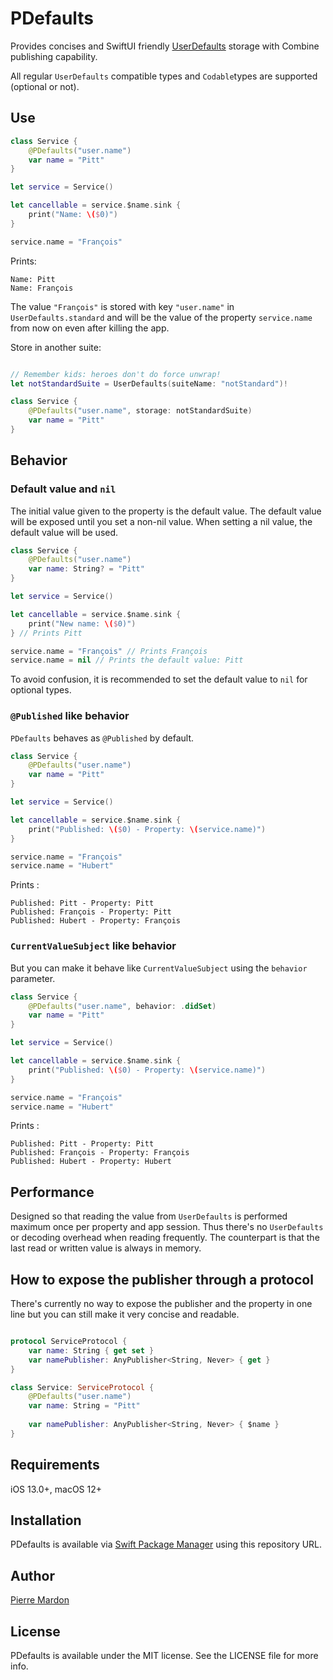 # PDefaults

Provides concises and SwiftUI friendly [UserDefaults](https://developer.apple.com/documentation/foundation/userdefaults) storage with Combine publishing capability.

All regular `UserDefaults` compatible types and `Codable`types are supported (optional or not). 

## Use

```swift
class Service {
    @PDefaults("user.name")
    var name = "Pitt"
}

let service = Service()

let cancellable = service.$name.sink {
    print("Name: \($0)")
}

service.name = "François"

```
Prints:
```
Name: Pitt
Name: François
```
The value `"François"` is stored with key `"user.name"` in `UserDefaults.standard` and will be the value of the property `service.name` from now on even after killing the app. 

Store in another suite:

```swift

// Remember kids: heroes don't do force unwrap!
let notStandardSuite = UserDefaults(suiteName: "notStandard")!

class Service {
    @PDefaults("user.name", storage: notStandardSuite)
    var name = "Pitt"
}
```

## Behavior

### Default value and `nil`

The initial value given to the property is the default value. The default value will be exposed until you set a non-nil value. When setting a nil value, the default value will be used.

```swift
class Service {
    @PDefaults("user.name")
    var name: String? = "Pitt"
}

let service = Service()

let cancellable = service.$name.sink {
    print("New name: \($0)")
} // Prints Pitt

service.name = "François" // Prints François
service.name = nil // Prints the default value: Pitt
```

To avoid confusion, it is recommended to set the default value to `nil` for optional types.

### `@Published` like behavior

`PDefaults` behaves as `@Published` by default.

```swift
class Service {
    @PDefaults("user.name")
    var name = "Pitt"
}

let service = Service()

let cancellable = service.$name.sink {
    print("Published: \($0) - Property: \(service.name)")
}

service.name = "François"
service.name = "Hubert"
```

Prints :

```
Published: Pitt - Property: Pitt
Published: François - Property: Pitt
Published: Hubert - Property: François
```

### `CurrentValueSubject` like behavior

But you can make it behave like `CurrentValueSubject` using the `behavior` parameter.

```swift
class Service {
    @PDefaults("user.name", behavior: .didSet)
    var name = "Pitt"
}

let service = Service()

let cancellable = service.$name.sink {
    print("Published: \($0) - Property: \(service.name)")
}

service.name = "François"
service.name = "Hubert"
```

Prints :

```
Published: Pitt - Property: Pitt
Published: François - Property: François
Published: Hubert - Property: Hubert
```

## Performance

Designed so that reading the value from `UserDefaults` is performed maximum once per property and app session. 
Thus there's no `UserDefaults` or decoding overhead when reading frequently. The counterpart is that the last read or written value is always in memory.

## How to expose the publisher through a protocol

There's currently no way to expose the publisher and the property in one line but you can still make it very concise and readable.

```swift

protocol ServiceProtocol {
    var name: String { get set }
    var namePublisher: AnyPublisher<String, Never> { get }
}

class Service: ServiceProtocol {
    @PDefaults("user.name")
    var name: String = "Pitt"
    
    var namePublisher: AnyPublisher<String, Never> { $name }
}

```

## Requirements

iOS 13.0+, macOS 12+

## Installation

PDefaults is available via [Swift Package Manager](https://www.swift.org/package-manager/) using this repository URL.

## Author

[Pierre Mardon](mailto:pierre@pittscraft.com)

## License

PDefaults is available under the MIT license. See the LICENSE file for more info.

